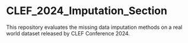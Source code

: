 # CLEF_2024_Imputation_Section

This repository evaluates the missing data imputation methods on a real world dataset released by CLEF Conference 2024.
